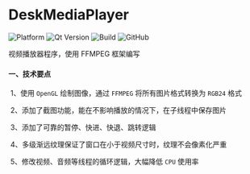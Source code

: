 # DeskMediaPlayer

![Platform](https://img.shields.io/badge/paltform-win10--64-brightgreen)
![Qt Version](https://img.shields.io/badge/_Qt_5.15.2-yellowgreen)
![Build](https://img.shields.io/badge/build-MSVC_2019_x64-blue)
![GitHub](https://img.shields.io/github/license/Mtr1994/DeskMediaPlayer)

  视频播放器程序，使用 FFMPEG 框架编写



#### 一、技术要点

​	1、使用 `OpenGL` 绘制图像，通过 `FFMPEG` 将所有图片格式转换为 `RGB24` 格式

​	2、添加了截图功能，能在不影响播放的情况下，在子线程中保存图片

​	3、添加了可靠的暂停、快进、快退、跳转逻辑

​	4、多级渐远纹理保证了窗口在小于视频尺寸时，纹理不会像素化严重

​	5、修改视频、音频等线程的循环逻辑，大幅降低 `CPU` 使用率

​	
